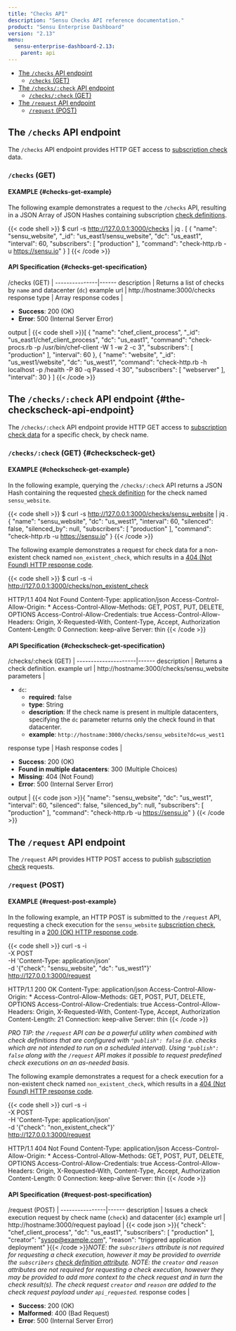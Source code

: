 ```yaml
---
title: "Checks API"
description: "Sensu Checks API reference documentation."
product: "Sensu Enterprise Dashboard"
version: "2.13"
menu:
  sensu-enterprise-dashboard-2.13:
    parent: api
---
```


- [The `/checks` API endpoint](#the-checks-api-endpoint)
  - [`/checks` (GET)](#checks-get)
- [The `/checks/:check` API endpoint](#the-checkscheck-api-endpoint)
  - [`/checks/:check` (GET)](#checkscheck-get)
- [The `/request` API endpoint](#the-request-api-endpoint)
  - [`/request` (POST)](#request-post)

## The `/checks` API endpoint

The `/checks` API endpoint provides HTTP GET access to [subscription check][1]
data.

### `/checks` (GET)

#### EXAMPLE {#checks-get-example}

The following example demonstrates a request to the `/checks` API, resulting in
a JSON Array of JSON Hashes containing subscription [check definitions][2].

{{< code shell >}}
$ curl -s http://127.0.0.1:3000/checks | jq .
[
  {
    "name": "sensu_website",
    "_id": "us_east1/sensu_website",
    "dc": "us_east1",
    "interval": 60,
    "subscribers": [
      "production"
    ],
    "command": "check-http.rb -u https://sensu.io"
  }
]
{{< /code >}}

#### API Specification {#checks-get-specification}

/checks (GET)  | 
---------------|------
description    | Returns a list of checks by `name` and datacenter (`dc`)
example url    | http://hostname:3000/checks
response type  | Array
response codes | <ul><li>**Success**: 200 (OK)</li><li>**Error**: 500 (Internal Server Error)</li></ul>
output         | {{< code shell >}}[
  {
    "name": "chef_client_process",
    "_id": "us_east1/chef_client_process",
    "dc": "us_east1",
    "command": "check-procs.rb -p /usr/bin/chef-client -W 1 -w 2 -c 3",
    "subscribers": [
      "production"
    ],
    "interval": 60
  },
  {
    "name": "website",
    "_id": "us_west1/website",
    "dc": "us_west1",
    "command": "check-http.rb -h localhost -p /health -P 80 -q Passed -t 30",
    "subscribers": [
      "webserver"
    ],
    "interval": 30
  }
]
{{< /code >}}

## The `/checks/:check` API endpoint {#the-checkscheck-api-endpoint}

The `/checks/:check` API endpoint provide HTTP GET access to
[subscription check data][1] for a specific check, by check name.

### `/checks/:check` (GET) {#checkscheck-get}

#### EXAMPLE {#checkscheck-get-example}

In the following example, querying the `/checks/:check` API returns a JSON Hash
containing the requested [check definition][2] for the check named
`sensu_website`.

{{< code shell >}}
$ curl -s http://127.0.0.1:3000/checks/sensu_website | jq .
{
  "name": "sensu_website",
  "dc": "us_west1",
  "interval": 60,
  "silenced": false,
  "silenced_by": null,
  "subscribers": [
    "production"
  ],
  "command": "check-http.rb -u https://sensu.io"
}
{{< /code >}}

The following example demonstrates a request for check data for a non-existent
check named `non_existent_check`, which results in a [404 (Not Found) HTTP
response code][3].

{{< code shell >}}
$ curl -s -i http://127.0.0.1:3000/checks/non_existent_check

HTTP/1.1 404 Not Found
Content-Type: application/json
Access-Control-Allow-Origin: *
Access-Control-Allow-Methods: GET, POST, PUT, DELETE, OPTIONS
Access-Control-Allow-Credentials: true
Access-Control-Allow-Headers: Origin, X-Requested-With, Content-Type, Accept, Authorization
Content-Length: 0
Connection: keep-alive
Server: thin
{{< /code >}}

#### API Specification {#checkscheck-get-specification}

/checks/:check (GET) | 
---------------------|------
description          | Returns a check definition.
example url          | http://hostname:3000/checks/sensu_website
parameters           | <ul><li>`dc`:<ul><li>**required**: false</li><li>**type**: String</li><li>**description**: If the check name is present in multiple datacenters, specifying the `dc` parameter returns only the check found in that datacenter.</li><li>**example**: `http://hostname:3000/checks/sensu_website?dc=us_west1`</li></ul></li></ul>
response type        | Hash
response codes       | <ul><li>**Success**: 200 (OK)</li><li>**Found in multiple datacenters**: 300 (Multiple Choices)</li><li> **Missing**: 404 (Not Found)</li><li>**Error**: 500 (Internal Server Error)</li></ul>
output               | {{< code json >}}{
  "name": "sensu_website",
  "dc": "us_west1",
  "interval": 60,
  "silenced": false,
  "silenced_by": null,
  "subscribers": [
    "production"
  ],
  "command": "check-http.rb -u https://sensu.io"
}
{{< /code >}}

## The `/request` API endpoint

The `/request` API provides HTTP POST access to publish [subscription check][1]
requests.

### `/request` (POST)

#### EXAMPLE {#request-post-example}

In the following example, an HTTP POST is submitted to the `/request` API,
requesting a check execution for the `sensu_website` [subscription check][1],
resulting in a [200 (OK) HTTP response code][3].

{{< code shell >}}
curl -s -i \
-X POST \
-H 'Content-Type: application/json' \
-d '{"check": "sensu_website", "dc": "us_west1"}' \
http://127.0.0.1:3000/request

HTTP/1.1 200 OK
Content-Type: application/json
Access-Control-Allow-Origin: *
Access-Control-Allow-Methods: GET, POST, PUT, DELETE, OPTIONS
Access-Control-Allow-Credentials: true
Access-Control-Allow-Headers: Origin, X-Requested-With, Content-Type, Accept, Authorization
Content-Length: 21
Connection: keep-alive
Server: thin
{{< /code >}}

_PRO TIP: the `/request` API can be a powerful utility when combined with check
definitions that are configured with `"publish": false` (i.e. checks which are
not intended to run on a scheduled interval). Using `"publish": false` along
with the `/request` API makes it possible to request predefined check executions
on an as-needed basis._

The following example demonstrates a request for a check execution for a
non-existent check named `non_existent_check`, which results in a [404 (Not
Found) HTTP response code][3].

{{< code shell >}}
curl -s -i \
-X POST \
-H 'Content-Type: application/json' \
-d '{"check": "non_existent_check"}' \
http://127.0.0.1:3000/request

HTTP/1.1 404 Not Found
Content-Type: application/json
Access-Control-Allow-Origin: *
Access-Control-Allow-Methods: GET, POST, PUT, DELETE, OPTIONS
Access-Control-Allow-Credentials: true
Access-Control-Allow-Headers: Origin, X-Requested-With, Content-Type, Accept, Authorization
Content-Length: 0
Connection: keep-alive
Server: thin
{{< /code >}}

#### API Specification {#request-post-specification}

/request (POST) | 
----------------|------
description     | Issues a check execution request by check name (`check`) and datacenter (`dc`)
example url     | http://hostname:3000/request
payload         | {{< code json >}}{
  "check": "chef_client_process",
  "dc": "us_east1",
  "subscribers": [
    "production"
  ],
  "creator": "sysop@example.com",
  "reason": "triggered application deployment"
}{{< /code >}}_NOTE: the `subscribers` attribute is not required for requesting a check execution, however it may be provided to override the `subscribers` [check definition attribute][2]._ _NOTE: the `creator` and `reason` attributes are not required for requesting a check execution, however they may be provided to add more context to the check request and in turn the check result(s). The check request `creator` and `reason` are added to the check request payload under `api_requested`._
response codes  | <ul><li>**Success**: 200 (OK)</li><li>**Malformed**: 400 (Bad Request)</li><li>**Error**: 500 (Internal Server Error)</li></ul>

[?]:  #
[1]:  /sensu-core/latest/reference/checks#subscription-checks
[2]:  /sensu-core/latest/reference/checks#check-configuration
[3]:  https://en.wikipedia.org/wiki/List_of_HTTP_status_codes
